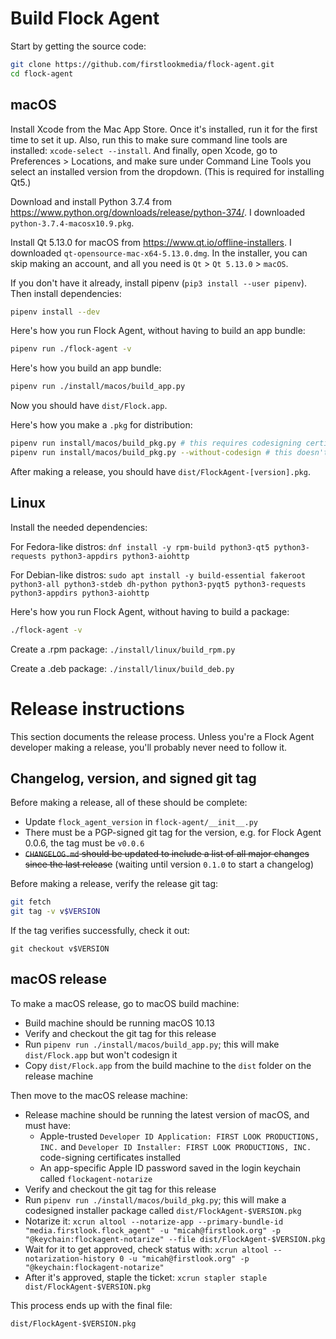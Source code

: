 # Build Flock Agent

Start by getting the source code:

```sh
git clone https://github.com/firstlookmedia/flock-agent.git
cd flock-agent
```

## macOS

Install Xcode from the Mac App Store. Once it's installed, run it for the first time to set it up. Also, run this to make sure command line tools are installed: `xcode-select --install`. And finally, open Xcode, go to Preferences > Locations, and make sure under Command Line Tools you select an installed version from the dropdown. (This is required for installing Qt5.)

Download and install Python 3.7.4 from https://www.python.org/downloads/release/python-374/. I downloaded `python-3.7.4-macosx10.9.pkg`.

Install Qt 5.13.0 for macOS from https://www.qt.io/offline-installers. I downloaded `qt-opensource-mac-x64-5.13.0.dmg`. In the installer, you can skip making an account, and all you need is `Qt` > `Qt 5.13.0` > `macOS`.

If you don't have it already, install pipenv (`pip3 install --user pipenv`). Then install dependencies:

```sh
pipenv install --dev
```

Here's how you run Flock Agent, without having to build an app bundle:

```sh
pipenv run ./flock-agent -v
```

Here's how you build an app bundle:

```sh
pipenv run ./install/macos/build_app.py
```

Now you should have `dist/Flock.app`.

Here's how you make a `.pkg` for distribution:

```sh
pipenv run install/macos/build_pkg.py # this requires codesigning certificates
pipenv run install/macos/build_pkg.py --without-codesign # this doesn't
```

After making a release, you should have `dist/FlockAgent-[version].pkg`.

## Linux

Install the needed dependencies:

For Fedora-like distros: `dnf install -y rpm-build python3-qt5 python3-requests python3-appdirs python3-aiohttp`

For Debian-like distros: `sudo apt install -y build-essential fakeroot python3-all python3-stdeb dh-python python3-pyqt5 python3-requests python3-appdirs python3-aiohttp`

Here's how you run Flock Agent, without having to build a package:

```sh
./flock-agent -v
```

Create a .rpm package: `./install/linux/build_rpm.py`

Create a .deb package: `./install/linux/build_deb.py`

# Release instructions

This section documents the release process. Unless you're a Flock Agent developer making a release, you'll probably never need to follow it.

## Changelog, version, and signed git tag

Before making a release, all of these should be complete:

- Update `flock_agent_version` in `flock-agent/__init__.py`
- There must be a PGP-signed git tag for the version, e.g. for Flock Agent 0.0.6, the tag must be `v0.0.6`
- ~~`CHANGELOG.md` should be updated to include a list of all major changes since the last release~~ (waiting until version `0.1.0` to start a changelog)

Before making a release, verify the release git tag:

```sh
git fetch
git tag -v v$VERSION
```

If the tag verifies successfully, check it out:

```
git checkout v$VERSION
```

## macOS release

To make a macOS release, go to macOS build machine:

- Build machine should be running macOS 10.13
- Verify and checkout the git tag for this release
- Run `pipenv run ./install/macos/build_app.py`; this will make `dist/Flock.app` but won't codesign it
- Copy `dist/Flock.app` from the build machine to the `dist` folder on the release machine

Then move to the macOS release machine:

- Release machine should be running the latest version of macOS, and must have:
  - Apple-trusted `Developer ID Application: FIRST LOOK PRODUCTIONS, INC.` and `Developer ID Installer: FIRST LOOK PRODUCTIONS, INC.` code-signing certificates installed
  - An app-specific Apple ID password saved in the login keychain called `flockagent-notarize`
- Verify and checkout the git tag for this release
- Run `pipenv run ./install/macos/build_pkg.py`; this will make a codesigned installer package called `dist/FlockAgent-$VERSION.pkg`
- Notarize it: `xcrun altool --notarize-app --primary-bundle-id "media.firstlook.flock_agent" -u "micah@firstlook.org" -p "@keychain:flockagent-notarize" --file dist/FlockAgent-$VERSION.pkg`
- Wait for it to get approved, check status with: `xcrun altool --notarization-history 0 -u "micah@firstlook.org" -p "@keychain:flockagent-notarize"`
- After it's approved, staple the ticket: `xcrun stapler staple dist/FlockAgent-$VERSION.pkg`

This process ends up with the final file:

```
dist/FlockAgent-$VERSION.pkg
```

